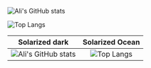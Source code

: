 ![Ali's GitHub stats](https://github-readme-stats.vercel.app/api?username=hialisabet&show_icons=true)

![Top Langs](https://github-readme-stats.vercel.app/api/top-langs/?username=hialisabet)


Solarized dark             |  Solarized Ocean
:-------------------------:|:-------------------------:
![Ali's GitHub stats](https://github-readme-stats.vercel.app/api?username=hialisabet&show_icons=true)  |  ![Top Langs](https://github-readme-stats.vercel.app/api/top-langs/?username=hialisabet)
